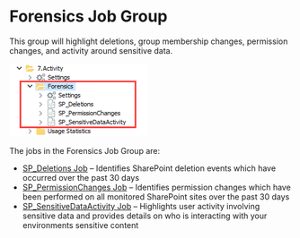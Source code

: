 # Forensics Job Group

This group will highlight deletions, group membership changes, permission changes, and activity around sensitive data.

![Forensics Job Group in the Jobs Tree](/static/img/product_docs/accessanalyzer/accessanalyzer/enterpriseauditor/solutions/sharepoint/activity/forensics/forensicsjobstree.png)

The jobs in the Forensics Job Group are:

- [SP\_Deletions Job](/docs/product_docs/accessanalyzer/accessanalyzer/enterpriseauditor/solutions/sharepoint/activity/forensics/sp_deletions.md) – Identifies SharePoint deletion events which have occurred over the past 30 days
- [SP\_PermissionChanges Job](/docs/product_docs/accessanalyzer/accessanalyzer/enterpriseauditor/solutions/sharepoint/activity/forensics/sp_permissionchanges.md) – Identifies permission changes which have been performed on all monitored SharePoint sites over the past 30 days
- [SP\_SensitiveDataActivity Job](/docs/product_docs/accessanalyzer/accessanalyzer/enterpriseauditor/solutions/sharepoint/activity/forensics/sp_sensitivedataactivity.md) – Highlights user activity involving sensitive data and provides details on who is interacting with your environments sensitive content
